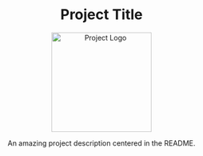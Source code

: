 <div align="center">
    <h1>Project Title</h1>
    <img src="logo.png" alt="Project Logo" width="200">
    <p>An amazing project description centered in the README.</p>
</div>
